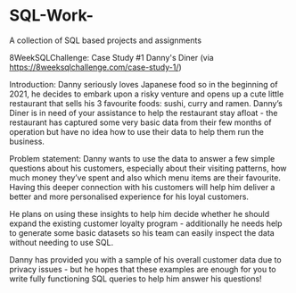 # SQL-Work-
A collection of SQL based projects and assignments

8WeekSQLChallenge: Case Study #1 Danny's Diner (via https://8weeksqlchallenge.com/case-study-1/) 

 Introduction: 
  Danny seriously loves Japanese food so in the beginning of 2021, he decides to embark upon a risky venture 
and opens up a cute little restaurant that sells his 3 favourite foods: sushi, curry and ramen.
Danny’s Diner is in need of your assistance to help the restaurant stay afloat - the restaurant has captured 
some very basic data from their few months of operation but have no idea how to use their data to help them run the business.

 Problem statement:
  Danny wants to use the data to answer a few simple questions about his customers, especially about their visiting patterns,
how much money they’ve spent and also which menu items are their favourite. Having this deeper connection with his customers 
will help him deliver a better and more personalised experience for his loyal customers.

  He plans on using these insights to help him decide whether he should expand the existing customer loyalty program - additionally 
he needs help to generate some basic datasets so his team can easily inspect the data without needing to use SQL.

  Danny has provided you with a sample of his overall customer data due to privacy issues - but he hopes that these examples are enough 
for you to write fully functioning SQL queries to help him answer his questions!
